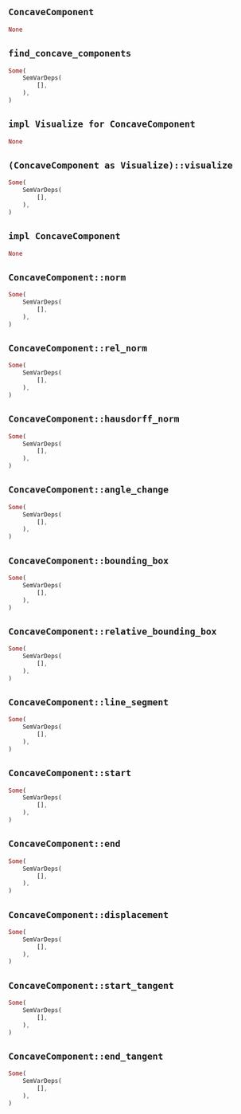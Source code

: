## `ConcaveComponent`

```rust
None
```

## `find_concave_components`

```rust
Some(
    SemVarDeps(
        [],
    ),
)
```

## `impl Visualize for ConcaveComponent`

```rust
None
```

## `(ConcaveComponent as Visualize)::visualize`

```rust
Some(
    SemVarDeps(
        [],
    ),
)
```

## `impl ConcaveComponent`

```rust
None
```

## `ConcaveComponent::norm`

```rust
Some(
    SemVarDeps(
        [],
    ),
)
```

## `ConcaveComponent::rel_norm`

```rust
Some(
    SemVarDeps(
        [],
    ),
)
```

## `ConcaveComponent::hausdorff_norm`

```rust
Some(
    SemVarDeps(
        [],
    ),
)
```

## `ConcaveComponent::angle_change`

```rust
Some(
    SemVarDeps(
        [],
    ),
)
```

## `ConcaveComponent::bounding_box`

```rust
Some(
    SemVarDeps(
        [],
    ),
)
```

## `ConcaveComponent::relative_bounding_box`

```rust
Some(
    SemVarDeps(
        [],
    ),
)
```

## `ConcaveComponent::line_segment`

```rust
Some(
    SemVarDeps(
        [],
    ),
)
```

## `ConcaveComponent::start`

```rust
Some(
    SemVarDeps(
        [],
    ),
)
```

## `ConcaveComponent::end`

```rust
Some(
    SemVarDeps(
        [],
    ),
)
```

## `ConcaveComponent::displacement`

```rust
Some(
    SemVarDeps(
        [],
    ),
)
```

## `ConcaveComponent::start_tangent`

```rust
Some(
    SemVarDeps(
        [],
    ),
)
```

## `ConcaveComponent::end_tangent`

```rust
Some(
    SemVarDeps(
        [],
    ),
)
```
